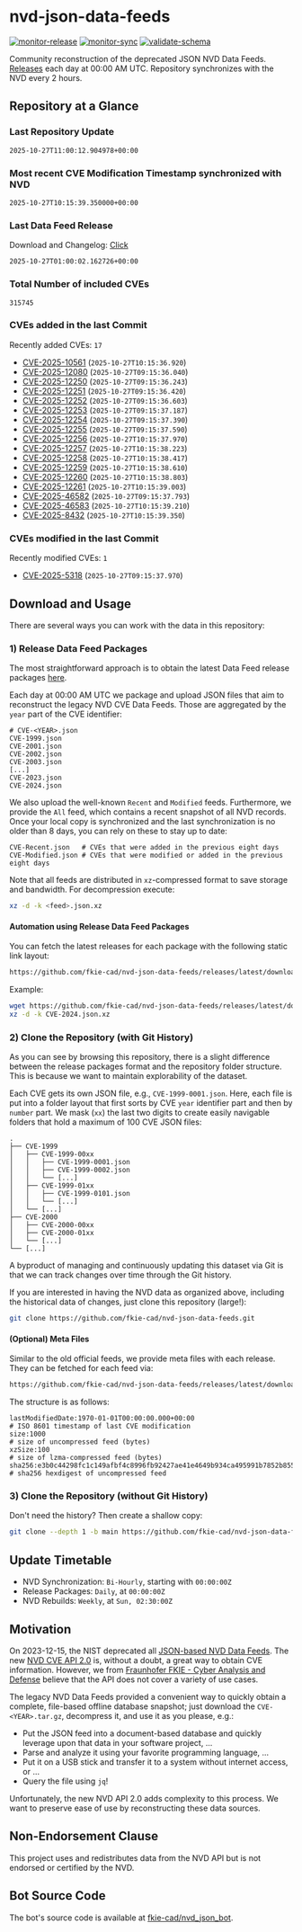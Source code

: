 # nvd-json-data-feeds

[![monitor-release](https://github.com/fkie-cad/nvd-json-data-feeds/actions/workflows/monitor_release.yml/badge.svg)](https://github.com/fkie-cad/nvd-json-data-feeds/actions/workflows/monitor_release.yml)
[![monitor-sync](https://github.com/fkie-cad/nvd-json-data-feeds/actions/workflows/monitor_sync.yml/badge.svg)](https://github.com/fkie-cad/nvd-json-data-feeds/actions/workflows/monitor_sync.yml)
[![validate-schema](https://github.com/fkie-cad/nvd-json-data-feeds/actions/workflows/validate_schema.yml/badge.svg)](https://github.com/fkie-cad/nvd-json-data-feeds/actions/workflows/validate_schema.yml)

Community reconstruction of the deprecated JSON NVD Data Feeds.
[Releases](https://github.com/fkie-cad/nvd-json-data-feeds/releases/latest) each day at 00:00 AM UTC.
Repository synchronizes with the NVD every 2 hours.

## Repository at a Glance

### Last Repository Update

```plain
2025-10-27T11:00:12.904978+00:00
```

### Most recent CVE Modification Timestamp synchronized with NVD

```plain
2025-10-27T10:15:39.350000+00:00
```

### Last Data Feed Release

Download and Changelog: [Click](https://github.com/fkie-cad/nvd-json-data-feeds/releases/latest)

```plain
2025-10-27T01:00:02.162726+00:00
```

### Total Number of included CVEs

```plain
315745
```

### CVEs added in the last Commit

Recently added CVEs: `17`

- [CVE-2025-10561](CVE-2025/CVE-2025-105xx/CVE-2025-10561.json) (`2025-10-27T10:15:36.920`)
- [CVE-2025-12080](CVE-2025/CVE-2025-120xx/CVE-2025-12080.json) (`2025-10-27T09:15:36.040`)
- [CVE-2025-12250](CVE-2025/CVE-2025-122xx/CVE-2025-12250.json) (`2025-10-27T09:15:36.243`)
- [CVE-2025-12251](CVE-2025/CVE-2025-122xx/CVE-2025-12251.json) (`2025-10-27T09:15:36.420`)
- [CVE-2025-12252](CVE-2025/CVE-2025-122xx/CVE-2025-12252.json) (`2025-10-27T09:15:36.603`)
- [CVE-2025-12253](CVE-2025/CVE-2025-122xx/CVE-2025-12253.json) (`2025-10-27T09:15:37.187`)
- [CVE-2025-12254](CVE-2025/CVE-2025-122xx/CVE-2025-12254.json) (`2025-10-27T09:15:37.390`)
- [CVE-2025-12255](CVE-2025/CVE-2025-122xx/CVE-2025-12255.json) (`2025-10-27T09:15:37.590`)
- [CVE-2025-12256](CVE-2025/CVE-2025-122xx/CVE-2025-12256.json) (`2025-10-27T10:15:37.970`)
- [CVE-2025-12257](CVE-2025/CVE-2025-122xx/CVE-2025-12257.json) (`2025-10-27T10:15:38.223`)
- [CVE-2025-12258](CVE-2025/CVE-2025-122xx/CVE-2025-12258.json) (`2025-10-27T10:15:38.417`)
- [CVE-2025-12259](CVE-2025/CVE-2025-122xx/CVE-2025-12259.json) (`2025-10-27T10:15:38.610`)
- [CVE-2025-12260](CVE-2025/CVE-2025-122xx/CVE-2025-12260.json) (`2025-10-27T10:15:38.803`)
- [CVE-2025-12261](CVE-2025/CVE-2025-122xx/CVE-2025-12261.json) (`2025-10-27T10:15:39.003`)
- [CVE-2025-46582](CVE-2025/CVE-2025-465xx/CVE-2025-46582.json) (`2025-10-27T09:15:37.793`)
- [CVE-2025-46583](CVE-2025/CVE-2025-465xx/CVE-2025-46583.json) (`2025-10-27T10:15:39.210`)
- [CVE-2025-8432](CVE-2025/CVE-2025-84xx/CVE-2025-8432.json) (`2025-10-27T10:15:39.350`)


### CVEs modified in the last Commit

Recently modified CVEs: `1`

- [CVE-2025-5318](CVE-2025/CVE-2025-53xx/CVE-2025-5318.json) (`2025-10-27T09:15:37.970`)


## Download and Usage

There are several ways you can work with the data in this repository:

### 1) Release Data Feed Packages

The most straightforward approach is to obtain the latest Data Feed release packages [here](https://github.com/fkie-cad/nvd-json-data-feeds/releases/latest).

Each day at 00:00 AM UTC we package and upload JSON files that aim to reconstruct the legacy NVD CVE Data Feeds.
Those are aggregated by the `year` part of the CVE identifier:

```
# CVE-<YEAR>.json
CVE-1999.json
CVE-2001.json
CVE-2002.json
CVE-2003.json
[...]
CVE-2023.json
CVE-2024.json
```

We also upload the well-known `Recent` and `Modified` feeds.
Furthermore, we provide the `All` feed, which contains a recent snapshot of all NVD records.
Once your local copy is synchronized and the last synchronization is no older than 8 days, you can rely on these to stay up to date:

```plain
CVE-Recent.json   # CVEs that were added in the previous eight days
CVE-Modified.json # CVEs that were modified or added in the previous eight days
```

Note that all feeds are distributed in `xz`-compressed format to save storage and bandwidth.
For decompression execute:

```sh
xz -d -k <feed>.json.xz
```

#### Automation using Release Data Feed Packages

You can fetch the latest releases for each package with the following static link layout:

```sh
https://github.com/fkie-cad/nvd-json-data-feeds/releases/latest/download/CVE-<YEAR>.json.xz
```

Example:

```sh
wget https://github.com/fkie-cad/nvd-json-data-feeds/releases/latest/download/CVE-2024.json.xz
xz -d -k CVE-2024.json.xz
```

### 2) Clone the Repository (with Git History)

As you can see by browsing this repository, there is a slight difference between the release packages format and the repository folder structure.
This is because we want to maintain explorability of the dataset.

Each CVE gets its own JSON file, e.g., `CVE-1999-0001.json`.
Here, each file is put into a folder layout that first sorts by CVE `year` identifier part and then by `number` part.
We mask (`xx`) the last two digits to create easily navigable folders that hold a maximum of 100 CVE JSON files:

```plain
.
├── CVE-1999
│   ├── CVE-1999-00xx
│   │   ├── CVE-1999-0001.json
│   │   ├── CVE-1999-0002.json
│   │   └── [...]
│   ├── CVE-1999-01xx
│   │   ├── CVE-1999-0101.json
│   │   └── [...]
│   └── [...]
├── CVE-2000
│   ├── CVE-2000-00xx
│   ├── CVE-2000-01xx
│   └── [...]
└── [...]
```

A byproduct of managing and continuously updating this dataset via Git is that we can track changes over time through the Git history.

If you are interested in having the NVD data as organized above, including the historical data of changes, just clone this repository (large!):

```sh
git clone https://github.com/fkie-cad/nvd-json-data-feeds.git
```

#### (Optional) Meta Files

Similar to the old official feeds, we provide meta files with each release. They can be fetched for each feed via:

```sh
https://github.com/fkie-cad/nvd-json-data-feeds/releases/latest/download/CVE-<YEAR>.meta
```

The structure is as follows:

```plain
lastModifiedDate:1970-01-01T00:00:00.000+00:00                          # ISO 8601 timestamp of last CVE modification
size:1000                                                               # size of uncompressed feed (bytes)
xzSize:100                                                              # size of lzma-compressed feed (bytes)
sha256:e3b0c44298fc1c149afbf4c8996fb92427ae41e4649b934ca495991b7852b855 # sha256 hexdigest of uncompressed feed
```

### 3) Clone the Repository (without Git History)

Don't need the history? Then create a shallow copy:

```sh
git clone --depth 1 -b main https://github.com/fkie-cad/nvd-json-data-feeds.git
```


## Update Timetable

* NVD Synchronization: `Bi-Hourly`, starting with `00:00:00Z`
* Release Packages: `Daily`, at `00:00:00Z`
* NVD Rebuilds: `Weekly`, at `Sun, 02:30:00Z`


## Motivation

On 2023-12-15, the NIST deprecated all [JSON-based NVD Data Feeds](https://nvd.nist.gov/vuln/data-feeds#divRetirementBanner-1).
The new [NVD CVE API 2.0](https://nvd.nist.gov/developers/vulnerabilities) is, without a doubt, a great way to obtain CVE information.
However, we from [Fraunhofer FKIE - Cyber Analysis and Defense](https://www.fkie.fraunhofer.de/en/departments/cad.html) believe that the API does not cover a variety of use cases.

The legacy NVD Data Feeds provided a convenient way to quickly obtain a complete, file-based offline database snapshot; just download the `CVE-<YEAR>.tar.gz`, decompress it, and use it as you please, e.g.:

- Put the JSON feed into a document-based database and quickly leverage upon that data in your software project, ...
- Parse and analyze it using your favorite programming language, ...
- Put it on a USB stick and transfer it to a system without internet access, or ...
- Query the file using `jq`!

Unfortunately, the new NVD API 2.0 adds complexity to this process.
We want to preserve ease of use by reconstructing these data sources.

## Non-Endorsement Clause

This project uses and redistributes data from the NVD API but is not endorsed or certified by the NVD.

## Bot Source Code

The bot's source code is available at [fkie-cad/nvd\_json\_bot](https://github.com/fkie-cad/nvd_json_bot).